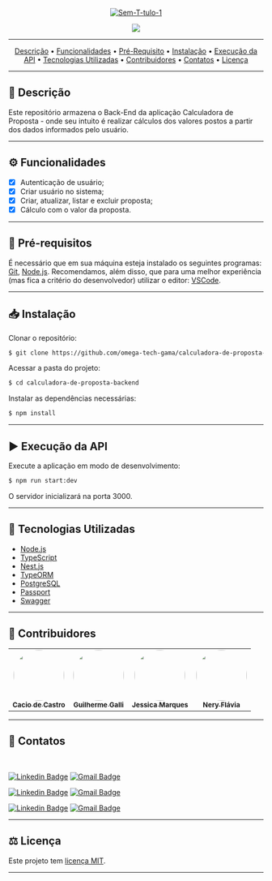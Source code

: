 <p align="center">
<a href="#"><img src="https://i.ibb.co/jZ8gPNw/Sem-T-tulo-1.png" alt="Sem-T-tulo-1" border="0"></a>
</p>

[circleci-image]: https://img.shields.io/circleci/build/github/nestjs/nest/master?token=abc123def456
[circleci-url]: https://circleci.com/gh/nestjs/nest
  
<p align="center">
<img src="https://img.shields.io/static/v1?label=license&message=MIT &color=26395F&style=for-the-badge&logo=ghost"/>

</p>
 
----

<p align="center">
 <a href="#-descricao">Descrição</a> •
 <a href="#-funcionalidades">Funcionalidades</a> •
 <a href="#-pre-requisito">Pré-Requisito</a> • 
 <a href="#-instalacao">Instalação</a> • 
 <a href="#-execucao-da-api">Execução da API</a> • 
 <a href="#-tecnologias-utilizadas">Tecnologias Utilizadas</a> • 
 <a 
 <a
 href="#-contribuidores">Contribuidores</a> • 
 <a href="#-contatos">Contatos</a> • 
 <a href="#user-content--licença">Licença</a>
</p>


----

## 📑 Descrição 


Este repositório armazena o Back-End da aplicação Calculadora de Proposta - onde  seu intuito é realizar cálculos dos valores postos a partir dos dados informados pelo usuário.

---
## ⚙ Funcionalidades
- [x] Autenticação de usuário;
- [x] Criar usuário no sistema;
- [x] Criar, atualizar, listar e excluir proposta;
 - [x] Cálculo com o valor da proposta.

---

## 🛑 Pré-requisitos
É necessário que em sua máquina esteja instalado os seguintes programas:
[Git](https://git-scm.com), [Node.js](https://nodejs.org/en/). 
Recomendamos, além disso, que para uma melhor experiência (mas fica a critério do desenvolvedor) utilizar o editor: [VSCode](https://code.visualstudio.com/).

---

## 📥 Instalação
Clonar o repositório:

```bash
$ git clone https://github.com/omega-tech-gama/calculadora-de-proposta-backend.git
```
Acessar a pasta do projeto:

```bash
$ cd calculadora-de-proposta-backend
```
Instalar as dependências necessárias:
```bash
$ npm install
```
---

## ▶ Execução da API
Execute a aplicação em modo de desenvolvimento:

```bash
$ npm run start:dev
```
O servidor inicializará na porta 3000.

---

## 🧷 Tecnologias Utilizadas

- [Node.js](https://nodejs.org/en/)
- [TypeScript](https://www.typescriptlang.org/)
- [Nest.js](https://nestjs.com/)
- [TypeORM](https://typeorm.io/#/)
- [PostgreSQL](https://www.postgresql.org/)
- [Passport](http://www.passportjs.org/)
- [Swagger](https://swagger.io/)
---

## 🎊 Contribuidores

<table>
  <tr>
    <td align="center"><a href="https://github.com/kacyos"><img style="border-radius: 50%;" src="https://avatars.githubusercontent.com/u/48040152?v=4" width="100px;" alt=""/><br /><sub><b>Cacio de Castro</b></sub></a><br /></td>
    <td align="center"><a href="https://rocketseat.com.br"><img style="border-radius: 50%;" src="https://avatars.githubusercontent.com/u/32558216?v=4" width="100px;" alt=""/><br /><sub><b>Guilherme Galli</b></sub></a><br /></td>
    <td align="center"><a href="https://github.com/jessicaMarquess"><img style="border-radius: 50%;" src="https://avatars.githubusercontent.com/u/67026304?v=4" width="100px;" alt=""/><br /><sub><b>Jessica Marques</b></sub></a><br /></td>
    <td align="center"><a href="https://github.com/NeryFFO"><img style="border-radius: 50%;" src="https://avatars.githubusercontent.com/u/86855151?v=4" width="100px;" alt=""/><br /><sub><b>Nery Flávia</b></sub></a><br /></td>
  <tr>
 <table>

---


## 📱 Contatos
</br>

[![Linkedin Badge](https://img.shields.io/badge/-Cacio-blue?style=flat-square&logo=Linkedin&logoColor=white&link=https:https://www.linkedin.com/in/cacio/)](https://www.linkedin.com/in/cacio/) 
[![Gmail Badge](https://img.shields.io/badge/-cacio.cf@gmail.com-c14438?style=flat-square&logo=Gmail&logoColor=white&link=mailto:cacio.cf@gmail.com)](mailto:cacio.cf@gmail.com)


[![Linkedin Badge](https://img.shields.io/badge/-Guilherme-blue?style=flat-square&logo=Linkedin&logoColor=white&link=https:https://www.linkedin.com/in/guilherme-galli/)](https://www.linkedin.com/in/guilherme-galli/) 
[![Gmail Badge](https://img.shields.io/badge/-guilhermegalli5@gmail.com-c14438?style=flat-square&logo=Gmail&logoColor=white&link=mailto:guilhermegalli5@gmail.com)](mailto:guilhermegalli5@gmail.com)

[![Linkedin Badge](https://img.shields.io/badge/-Jessica-blue?style=flat-square&logo=Linkedin&logoColor=white&link=https:https://www.linkedin.com/in/jessica-maria-marques/)](https://www.linkedin.com/in/jessica-maria-marques/) 
[![Gmail Badge](https://img.shields.io/badge/-jessica.marques.dev@gmail.com-c14438?style=flat-square&logo=Gmail&logoColor=white&link=mailto:jessica.marques.dev@gmail)](mailto:jessica.marques.dev@gmail.com)

---



## ⚖ Licença

Este projeto tem [licença MIT](LICENSE).

---
